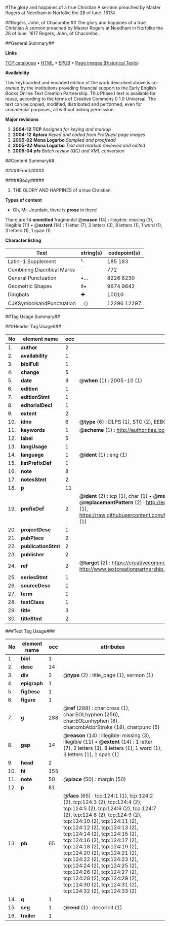#The glory and happines of a true Christian A sermon preached by Master Rogers at Needham in Norfolke the 28 of Iune. 1617#

##Rogers, John, of Chacombe.##
The glory and happines of a true Christian A sermon preached by Master Rogers at Needham in Norfolke the 28 of Iune. 1617
Rogers, John, of Chacombe.

##General Summary##

**Links**

[TCP catalogue](http://www.ota.ox.ac.uk/tcp/)  • 
[HTML](http://tei.it.ox.ac.uk/tcp/Texts-HTML/free/A10/A10916.html)  • 
[EPUB](http://tei.it.ox.ac.uk/tcp/Texts-EPUB/free/A10/A10916.epub) • 
[Page images (Historical Texts)](https://data.historicaltexts.jisc.ac.uk/view?pubId=eebo-99835893e&pageId=eebo-99835893e-124-1)

**Availability**

This keyboarded and encoded edition of the
	       work described above is co-owned by the institutions
	       providing financial support to the Early English Books
	       Online Text Creation Partnership. This Phase I text is
	       available for reuse, according to the terms of Creative
	       Commons 0 1.0 Universal. The text can be copied,
	       modified, distributed and performed, even for
	       commercial purposes, all without asking permission.

**Major revisions**

1. __2004-12__ __TCP__ *Assigned for keying and markup*
1. __2004-12__ __Aptara__ *Keyed and coded from ProQuest page images*
1. __2005-02__ __Mona Logarbo__ *Sampled and proofread*
1. __2005-02__ __Mona Logarbo__ *Text and markup reviewed and edited*
1. __2005-04__ __pfs__ *Batch review (QC) and XML conversion*

##Content Summary##

#####Front#####

#####Body#####

1. THE
GLORY AND HAPPINES
of a true Christian.

**Types of content**

  * Oh, Mr. Jourdain, there is **prose** in there!

There are 14 **ommitted** fragments! 
 @__reason__ (14) : illegible: missing (3), illegible (11)  •  @__extent__ (14) : 1 letter (7), 2 letters (3), 8 letters (1), 1 word (1), 3 letters (1), 1 span (1)

**Character listing**


|Text|string(s)|codepoint(s)|
|---|---|---|
|Latin-1 Supplement|¹·|185 183|
|Combining             Diacritical Marks|̄|772|
|General Punctuation|•…|8226 8230|
|Geometric Shapes|◊▪|9674 9642|
|Dingbats|✚|10010|
|CJKSymbolsandPunctuation|〈〉|12296 12297|

##Tag Usage Summary##

###Header Tag Usage###

|No|element name|occ|attributes|
|---|---|---|---|
|1.|__author__|2||
|2.|__availability__|1||
|3.|__biblFull__|1||
|4.|__change__|5||
|5.|__date__|8| @__when__ (1) : 2005-10 (1)|
|6.|__edition__|1||
|7.|__editionStmt__|1||
|8.|__editorialDecl__|1||
|9.|__extent__|2||
|10.|__idno__|6| @__type__ (6) : DLPS (1), STC (2), EEBO-CITATION (1), PROQUEST (1), VID (1)|
|11.|__keywords__|1| @__scheme__ (1) : http://authorities.loc.gov/ (1)|
|12.|__label__|5||
|13.|__langUsage__|1||
|14.|__language__|1| @__ident__ (1) : eng (1)|
|15.|__listPrefixDef__|1||
|16.|__note__|8||
|17.|__notesStmt__|2||
|18.|__p__|11||
|19.|__prefixDef__|2| @__ident__ (2) : tcp (1), char (1)  •  @__matchPattern__ (2) : ([0-9\-]+):([0-9IVX]+) (1), (.+) (1)  •  @__replacementPattern__ (2) : http://eebo.chadwyck.com/downloadtiff?vid=$1&page=$2 (1), https://raw.githubusercontent.com/textcreationpartnership/Texts/master/tcpchars.xml#$1 (1)|
|20.|__projectDesc__|1||
|21.|__pubPlace__|2||
|22.|__publicationStmt__|2||
|23.|__publisher__|2||
|24.|__ref__|2| @__target__ (2) : https://creativecommons.org/publicdomain/zero/1.0/ (1), http://www.textcreationpartnership.org/docs/. (1)|
|25.|__seriesStmt__|1||
|26.|__sourceDesc__|1||
|27.|__term__|1||
|28.|__textClass__|1||
|29.|__title__|3||
|30.|__titleStmt__|2||


###Text Tag Usage###

|No|element name|occ|attributes|
|---|---|---|---|
|1.|__bibl__|1||
|2.|__desc__|14||
|3.|__div__|2| @__type__ (2) : title_page (1), sermon (1)|
|4.|__epigraph__|1||
|5.|__figDesc__|1||
|6.|__figure__|1||
|7.|__g__|288| @__ref__ (288) : char:cross (1), char:EOLhyphen (256), char:EOLunhyphen (8), char:cmbAbbrStroke (18), char:punc (5)|
|8.|__gap__|14| @__reason__ (14) : illegible: missing (3), illegible (11)  •  @__extent__ (14) : 1 letter (7), 2 letters (3), 8 letters (1), 1 word (1), 3 letters (1), 1 span (1)|
|9.|__head__|2||
|10.|__hi__|155||
|11.|__note__|50| @__place__ (50) : margin (50)|
|12.|__p__|81||
|13.|__pb__|65| @__facs__ (65) : tcp:124:1 (1), tcp:124:2 (2), tcp:124:3 (2), tcp:124:4 (2), tcp:124:5 (2), tcp:124:6 (2), tcp:124:7 (2), tcp:124:8 (2), tcp:124:9 (2), tcp:124:10 (2), tcp:124:11 (2), tcp:124:12 (2), tcp:124:13 (2), tcp:124:14 (2), tcp:124:15 (2), tcp:124:16 (2), tcp:124:17 (2), tcp:124:18 (2), tcp:124:19 (2), tcp:124:20 (2), tcp:124:21 (2), tcp:124:22 (2), tcp:124:23 (2), tcp:124:24 (2), tcp:124:25 (2), tcp:124:26 (2), tcp:124:27 (2), tcp:124:28 (2), tcp:124:29 (2), tcp:124:30 (2), tcp:124:31 (2), tcp:124:32 (2), tcp:124:33 (2)|
|14.|__q__|1||
|15.|__seg__|1| @__rend__ (1) : decorInit (1)|
|16.|__trailer__|1||
